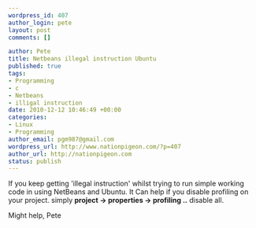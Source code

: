 ```yaml
--- 
wordpress_id: 407
author_login: pete
layout: post
comments: []

author: Pete
title: Netbeans illegal instruction Ubuntu
published: true
tags: 
- Programming
- c
- Netbeans
- illigal instruction
date: 2010-12-12 10:46:49 +00:00
categories: 
- Linux
- Programming
author_email: pgm987@gmail.com
wordpress_url: http://www.nationpigeon.com/?p=407
author_url: http://nationpigeon.com
status: publish
---
```

If you keep getting 'illegal instruction' whilst trying to run simple working code in using NetBeans and Ubuntu.  It Can help if you disable profiling on your project. simply <strong>project -> properties -> profiling ..</strong> disable all.

Might help,
Pete

